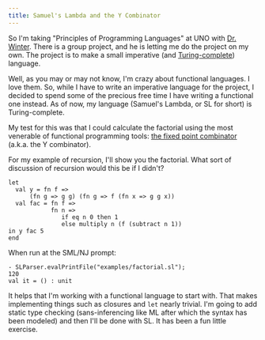 ```yaml
---
title: Samuel's Lambda and the Y Combinator
---
```

So I'm taking "Principles of Programming Languages" at UNO with [Dr.
Winter][1]. There is a group project, and he is letting me do the project on
my own. The project is to make a small imperative (and [Turing-complete][2])
language.

Well, as you may or may not know, I'm crazy about functional languages. I love
them. So, while I have to write an imperative language for the project, I
decided to spend some of the precious free time I have writing a functional
one instead. As of now, my language (Samuel's Lambda, or SL for short) is
Turing-complete.

My test for this was that I could calculate the factorial using the most
venerable of functional programming tools: [the fixed point combinator][3]
(a.k.a. the Y combinator).

For my example of recursion, I'll show you the factorial. What sort of
discussion of recursion would this be if I didn't?

~~~~ {.code}
let
  val y = fn f =>
      (fn g => g g) (fn g => f (fn x => g g x))
  val fac = fn f =>
            fn n =>
               if eq n 0 then 1
               else multiply n (f (subtract n 1))
in y fac 5
end
~~~~

When run at the SML/NJ prompt:

~~~~ {.code}
- SLParser.evalPrintFile("examples/factorial.sl");
120
val it = () : unit
~~~~

It helps that I'm working with a functional language to start with. That makes
implementing things such as closures and `let` nearly trivial. I'm going to
add static type checking (sans-inferencing like ML after which the syntax has
been modeled) and then I'll be done with SL. It has been a fun little
exercise.

   [1]: http://faculty.ist.unomaha.edu/winter/

   [2]: http://en.wikipedia.org/wiki/Turing_complete

   [3]: http://en.wikipedia.org/wiki/Fixed_point_combinator

